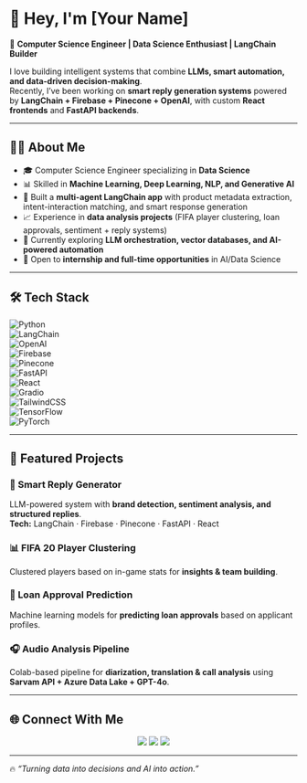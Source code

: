 # 👋 Hey, I'm [Your Name]  

🚀 **Computer Science Engineer | Data Science Enthusiast | LangChain Builder**  

I love building intelligent systems that combine **LLMs, smart automation, and data-driven decision-making**.  
Recently, I’ve been working on **smart reply generation systems** powered by **LangChain + Firebase + Pinecone + OpenAI**, with custom **React frontends** and **FastAPI backends**.  

---

## 🧑‍💻 About Me  
- 🎓 Computer Science Engineer specializing in **Data Science**  
- 📊 Skilled in **Machine Learning, Deep Learning, NLP, and Generative AI**  
- 🤖 Built a **multi-agent LangChain app** with product metadata extraction, intent-interaction matching, and smart response generation  
- 📈 Experience in **data analysis projects** (FIFA player clustering, loan approvals, sentiment + reply systems)  
- 🌱 Currently exploring **LLM orchestration, vector databases, and AI-powered automation**  
- 💼 Open to **internship and full-time opportunities** in AI/Data Science  

---

## 🛠️ Tech Stack  

![Python](https://img.shields.io/badge/Python-3776AB?style=for-the-badge&logo=python&logoColor=white)  
![LangChain](https://img.shields.io/badge/LangChain-00BFFF?style=for-the-badge&logo=chainlink&logoColor=white)  
![OpenAI](https://img.shields.io/badge/OpenAI-412991?style=for-the-badge&logo=openai&logoColor=white)  
![Firebase](https://img.shields.io/badge/Firebase-FFCA28?style=for-the-badge&logo=firebase&logoColor=black)  
![Pinecone](https://img.shields.io/badge/Pinecone-3776AB?style=for-the-badge&logo=azure-data-explorer&logoColor=white)  
![FastAPI](https://img.shields.io/badge/FastAPI-009688?style=for-the-badge&logo=fastapi&logoColor=white)  
![React](https://img.shields.io/badge/React-20232A?style=for-the-badge&logo=react&logoColor=61DAFB)  
![Gradio](https://img.shields.io/badge/Gradio-FF6F61?style=for-the-badge&logo=streamlit&logoColor=white)  
![TailwindCSS](https://img.shields.io/badge/Tailwind-38B2AC?style=for-the-badge&logo=tailwind-css&logoColor=white)  
![TensorFlow](https://img.shields.io/badge/TensorFlow-FF6F00?style=for-the-badge&logo=tensorflow&logoColor=white)  
![PyTorch](https://img.shields.io/badge/PyTorch-EE4C2C?style=for-the-badge&logo=pytorch&logoColor=white)  

---

## 🚀 Featured Projects  

### 🧠 Smart Reply Generator  
LLM-powered system with **brand detection, sentiment analysis, and structured replies**.  
**Tech:** LangChain · Firebase · Pinecone · FastAPI · React  

### 📊 FIFA 20 Player Clustering  
Clustered players based on in-game stats for **insights & team building**.  

### 💸 Loan Approval Prediction  
Machine learning models for **predicting loan approvals** based on applicant profiles.  

### 🎧 Audio Analysis Pipeline  
Colab-based pipeline for **diarization, translation & call analysis** using **Sarvam API + Azure Data Lake + GPT-4o**.  

---

## 🌐 Connect With Me  

<p align="center">
  <a href="https://www.linkedin.com/in/gauravmali75/"><img src="https://img.shields.io/badge/LinkedIn-0077B5?style=for-the-badge&logo=linkedin&logoColor=white"/></a>
  <a href="https://twitter.com/your-handle"><img src="https://img.shields.io/badge/Twitter-1DA1F2?style=for-the-badge&logo=twitter&logoColor=white"/></a>
  <a href="https://your-website.com"><img src="https://img.shields.io/badge/Portfolio-000000?style=for-the-badge&logo=vercel&logoColor=white"/></a>
</p>  

---

🔥 *“Turning data into decisions and AI into action.”*  

